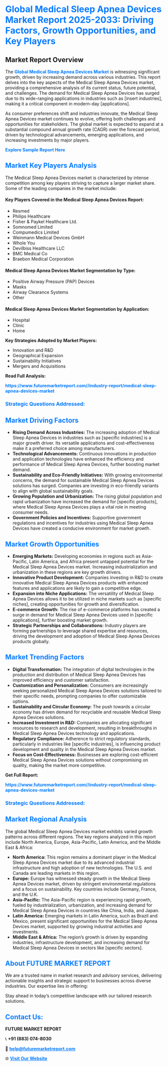 <h1 style="color: #007BFF;">Global Medical Sleep Apnea Devices Market Report 2025-2033: Driving Factors, Growth Opportunities, and Key Players</h1>

<section id="overview">
<h2>Market Report Overview</h2>
<p>The <a href="https://www.futuremarketreport.com//industry-report/medical-sleep-apnea-devices-market" style="color: #007BFF; text-decoration: none;"><strong>Global Medical Sleep Apnea Devices Market</strong></a> is witnessing significant growth, driven by increasing demand across various industries. This report delves into the key aspects of the Medical Sleep Apnea Devices market, providing a comprehensive analysis of its current status, future potential, and challenges. The demand for Medical Sleep Apnea Devices has surged due to its wide-ranging applications in industries such as [insert industries], making it a critical component in modern-day [applications].</p>
<p>As consumer preferences shift and industries innovate, the Medical Sleep Apnea Devices market continues to evolve, offering both challenges and opportunities for stakeholders. The global market is expected to expand at a substantial compound annual growth rate (CAGR) over the forecast period, driven by technological advancements, emerging applications, and increasing investments by major players.</p>
</section>

<section id="overview">
<p><a href="https://www.futuremarketreport.com//request-sample/reportId=59553" style="color: #007BFF; text-decoration: none;"><strong>Explore Sample Report Here</strong></a></p>
</section>

<section id="key-players">
<h2 style="color: #007BFF;">Market Key Players Analysis</h2>
<p>The Medical Sleep Apnea Devices market is characterized by intense competition among key players striving to capture a larger market share. Some of the leading companies in the market include:</p>
<h4>Key Players Covered in the Medical Sleep Apnea Devices Report:</h4>
<ul><li>Resmed</li><li>Philips Healthcare</li><li>Fisher &amp; Paykel Healthcare Ltd.</li><li>Somnomed Limited</li><li>Compumedics Limited</li><li>Weinmann Medical Devices GmbH</li><li>Whole You</li><li>Devilbiss Healthcare LLC</li><li>BMC Medical Co</li><li>Braebon Medical Corporation</li></ul>
<h4>Medical Sleep Apnea Devices Market Segmentation by Type:</h4>
<ul><li>Positive Airway Pressure (PAP) Devices</li><li>Masks</li><li>Airway Clearance Systems</li><li>Other</li></ul>

<h4>Medical Sleep Apnea Devices Market Segmentation by Application:</h4>
<ul><li>Hospital</li><li>Clinic</li><li>Home</li></ul>
<p><strong>Key Strategies Adopted by Market Players:</strong></p>
<ul>
<li>Innovation and R&D</li>
<li>Geographical Expansion</li>
<li>Sustainability Initiatives</li>
<li>Mergers and Acquisitions</li>
</ul>
</section>

<section>
<p><strong>Read Full Analysis: </strong></p><a href="https://www.futuremarketreport.com//industry-report/medical-sleep-apnea-devices-market" style="color: #007BFF; text-decoration: none;"><strong>https://www.futuremarketreport.com//industry-report/medical-sleep-apnea-devices-market</strong></a>
<h3 style="color: #007BFF;">Strategic Questions Addressed:</h3>
</section>

<section id="driving-factors">
<h2 style="color: #007BFF;">Market Driving Factors</h2>
<ul>
<li><strong>Rising Demand Across Industries:</strong> The increasing adoption of Medical Sleep Apnea Devices in industries such as [specific industries] is a major growth driver. Its versatile applications and cost-effectiveness make it a preferred choice among manufacturers.</li>
<li><strong>Technological Advancements:</strong> Continuous innovations in production and application technologies have enhanced the efficiency and performance of Medical Sleep Apnea Devices, further boosting market demand.</li>
<li><strong>Sustainability and Eco-Friendly Initiatives:</strong> With growing environmental concerns, the demand for sustainable Medical Sleep Apnea Devices solutions has surged. Companies are investing in eco-friendly variants to align with global sustainability goals.</li>
<li><strong>Growing Population and Urbanization:</strong> The rising global population and rapid urbanization have increased the demand for [specific products], where Medical Sleep Apnea Devices plays a vital role in meeting consumer needs.</li>
<li><strong>Government Policies and Incentives:</strong> Supportive government regulations and incentives for industries using Medical Sleep Apnea Devices have created a conducive environment for market growth.</li>
</ul>
</section>

<section id="growth-opportunities">
<h2 style="color: #007BFF;">Market Growth Opportunities</h2>
<ul>
<li><strong>Emerging Markets:</strong> Developing economies in regions such as Asia-Pacific, Latin America, and Africa present untapped potential for the Medical Sleep Apnea Devices market. Increasing industrialization and urbanization in these regions are key growth drivers.</li>
<li><strong>Innovative Product Development:</strong> Companies investing in R&D to create innovative Medical Sleep Apnea Devices products with enhanced features and applications are likely to gain a competitive edge.</li>
<li><strong>Expansion into Niche Applications:</strong> The versatility of Medical Sleep Apnea Devices allows it to be utilized in niche markets such as [specific niches], creating opportunities for growth and diversification.</li>
<li><strong>E-commerce Growth:</strong> The rise of e-commerce platforms has created a surge in demand for Medical Sleep Apnea Devices used in [specific applications], further boosting market growth.</li>
<li><strong>Strategic Partnerships and Collaborations:</strong> Industry players are forming partnerships to leverage shared expertise and resources, driving the development and adoption of Medical Sleep Apnea Devices products globally.</li>
</ul>
</section>

<section id="trending-factors">
<h2 style="color: #007BFF;">Market Trending Factors</h2>
<ul>
<li><strong>Digital Transformation:</strong> The integration of digital technologies in the production and distribution of Medical Sleep Apnea Devices has improved efficiency and customer satisfaction.</li>
<li><strong>Customization and Personalization:</strong> Consumers are increasingly seeking personalized Medical Sleep Apnea Devices solutions tailored to their specific needs, prompting companies to offer customizable options.</li>
<li><strong>Sustainability and Circular Economy:</strong> The push towards a circular economy has driven demand for recyclable and reusable Medical Sleep Apnea Devices solutions.</li>
<li><strong>Increased Investment in R&D:</strong> Companies are allocating significant resources to research and development, resulting in breakthroughs in Medical Sleep Apnea Devices technology and applications.</li>
<li><strong>Regulatory Compliance:</strong> Adherence to strict regulatory standards, particularly in industries like [specific industries], is influencing product development and quality in the Medical Sleep Apnea Devices market.</li>
<li><strong>Focus on Cost-Effectiveness:</strong> Businesses are exploring cost-efficient Medical Sleep Apnea Devices solutions without compromising on quality, making the market more competitive.</li>
</ul>
</section>

<section>
<p><strong>Get Full Report: </strong></p><a href="https://www.futuremarketreport.com//industry-report/medical-sleep-apnea-devices-market" style="color: #007BFF; text-decoration: none;"><strong>https://www.futuremarketreport.com//industry-report/medical-sleep-apnea-devices-market</strong></a>
<h3 style="color: #007BFF;">Strategic Questions Addressed:</h3>
</section>


<section id="regional-analysis">
<h2 style="color: #007BFF;">Market Regional Analysis</h2>
<p>The global Medical Sleep Apnea Devices market exhibits varied growth patterns across different regions. The key regions analyzed in this report include North America, Europe, Asia-Pacific, Latin America, and the Middle East & Africa:</p>
<ul>
<li><strong>North America:</strong> This region remains a dominant player in the Medical Sleep Apnea Devices market due to its advanced industrial infrastructure and high adoption of new technologies. The U.S. and Canada are leading markets in this region.</li>
<li><strong>Europe:</strong> Europe has witnessed steady growth in the Medical Sleep Apnea Devices market, driven by stringent environmental regulations and a focus on sustainability. Key countries include Germany, France, and the U.K.</li>
<li><strong>Asia-Pacific:</strong> The Asia-Pacific region is experiencing rapid growth, fueled by industrialization, urbanization, and increasing demand for Medical Sleep Apnea Devices in countries like China, India, and Japan.</li>
<li><strong>Latin America:</strong> Emerging markets in Latin America, such as Brazil and Mexico, present significant opportunities for the Medical Sleep Apnea Devices market, supported by growing industrial activities and investments.</li>
<li><strong>Middle East & Africa:</strong> The region’s growth is driven by expanding industries, infrastructure development, and increasing demand for Medical Sleep Apnea Devices in sectors like [specific sectors].</li>
</ul>
</section>

<footer>
<h2 style="color: #007BFF;">About FUTURE MARKET REPORT</h2>
<p>We are a trusted name in market research and advisory services, delivering actionable insights and strategic support to businesses across diverse industries. Our expertise lies in offering:</p>

<p>Stay ahead in today’s competitive landscape with our tailored research solutions.</p>

<h2 style="color: #007BFF;">Contact Us:</h2>
<p><strong>FUTURE MARKET REPORT</strong></p>
<p>📞 <strong>+91 (883) 074-8030</strong></p>
<p>📧 <strong><a href="mailto:help@futuremarketreport.com" style="color: #007BFF;">help@futuremarketreport.com</a></strong></p>
<p>🌐 <strong><a href="https://www.futuremarketreport.com/" style="color: #007BFF;">Visit Our Website</a></strong></p>
</footer>